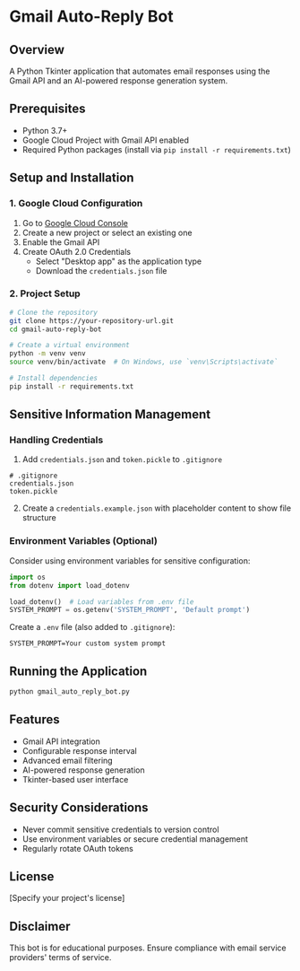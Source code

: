 # Gmail Auto-Reply Bot

## Overview
A Python Tkinter application that automates email responses using the Gmail API and an AI-powered response generation system.

## Prerequisites
- Python 3.7+
- Google Cloud Project with Gmail API enabled
- Required Python packages (install via `pip install -r requirements.txt`)

## Setup and Installation

### 1. Google Cloud Configuration
1. Go to [Google Cloud Console](https://console.cloud.google.com/)
2. Create a new project or select an existing one
3. Enable the Gmail API
4. Create OAuth 2.0 Credentials
   - Select "Desktop app" as the application type
   - Download the `credentials.json` file

### 2. Project Setup
```bash
# Clone the repository
git clone https://your-repository-url.git
cd gmail-auto-reply-bot

# Create a virtual environment
python -m venv venv
source venv/bin/activate  # On Windows, use `venv\Scripts\activate`

# Install dependencies
pip install -r requirements.txt
```

## Sensitive Information Management

### Handling Credentials
1. Add `credentials.json` and `token.pickle` to `.gitignore`
```
# .gitignore
credentials.json
token.pickle
```

2. Create a `credentials.example.json` with placeholder content to show file structure

### Environment Variables (Optional)
Consider using environment variables for sensitive configuration:
```python
import os
from dotenv import load_dotenv

load_dotenv()  # Load variables from .env file
SYSTEM_PROMPT = os.getenv('SYSTEM_PROMPT', 'Default prompt')
```

Create a `.env` file (also added to `.gitignore`):
```
SYSTEM_PROMPT=Your custom system prompt
```

## Running the Application
```bash
python gmail_auto_reply_bot.py
```

## Features
- Gmail API integration
- Configurable response interval
- Advanced email filtering
- AI-powered response generation
- Tkinter-based user interface

## Security Considerations
- Never commit sensitive credentials to version control
- Use environment variables or secure credential management
- Regularly rotate OAuth tokens

## License
[Specify your project's license]

## Disclaimer
This bot is for educational purposes. Ensure compliance with email service providers' terms of service.
